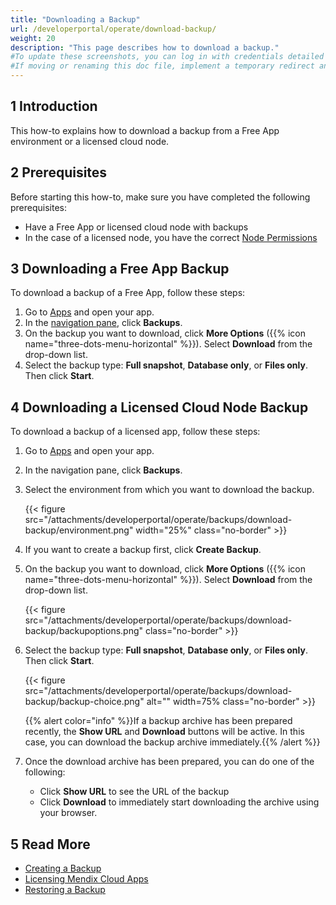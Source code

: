 ```yaml
---
title: "Downloading a Backup"
url: /developerportal/operate/download-backup/
weight: 20
description: "This page describes how to download a backup."
#To update these screenshots, you can log in with credentials detailed in How to Update Screenshots Using Team Apps.
#If moving or renaming this doc file, implement a temporary redirect and let the respective team know they should update the URL in the product. See Mapping to Products for more details.
---
```


## 1 Introduction

This how-to explains how to download a backup from a Free App environment or a licensed cloud node.

## 2 Prerequisites

Before starting this how-to, make sure you have completed the following prerequisites:

* Have a Free App or licensed cloud node with backups
* In the case of a licensed node, you have the correct [Node Permissions](/developerportal/deploy/node-permissions/)

## 3 Downloading a Free App Backup

To download a backup of a Free App, follow these steps:

1. Go to [Apps](https://sprintr.home.mendix.com) and open your app.
1. In the [navigation pane](/developerportal/#navigation-pane), click **Backups**.
1. On the backup you want to download, click **More Options** ({{% icon name="three-dots-menu-horizontal" %}}). Select **Download** from the drop-down list.
1. Select the backup type: **Full snapshot**, **Database only**, or **Files only**. Then click **Start**.

## 4 Downloading a Licensed Cloud Node Backup

To download a backup of a licensed app, follow these steps:

1. Go to [Apps](https://sprintr.home.mendix.com) and open your app.
1. In the navigation pane, click **Backups**.
1. Select the environment from which you want to download the backup.

    {{< figure src="/attachments/developerportal/operate/backups/download-backup/environment.png" width="25%" class="no-border" >}}

1. If you want to create a backup first, click **Create Backup**.
1. On the backup you want to download, click **More Options** ({{% icon name="three-dots-menu-horizontal" %}}). Select **Download** from the drop-down list.

    {{< figure src="/attachments/developerportal/operate/backups/download-backup/backupoptions.png" class="no-border" >}}

1. Select the backup type: **Full snapshot**, **Database only**, or **Files only**. Then click **Start**.

    {{< figure src="/attachments/developerportal/operate/backups/download-backup/backup-choice.png" alt="" width=75% class="no-border" >}}

    {{% alert color="info" %}}If a backup archive has been prepared recently, the **Show URL** and **Download** buttons will be active. In this case, you can download the backup archive immediately.{{% /alert %}}
    
1. Once the download archive has been prepared, you can do one of the following:

    * Click **Show URL** to see the URL of the backup
    * Click **Download** to immediately start downloading the archive using your browser.

## 5 Read More

* [Creating a Backup](/developerportal/operate/create-backup/)
* [Licensing Mendix Cloud Apps](/developerportal/deploy/licensing-apps/)
* [Restoring a Backup](/developerportal/operate/restore-backup/)
